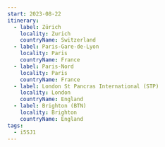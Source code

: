 ```yaml
---
start: 2023-08-22
itinerary:
  - label: Zürich
    locality: Zurich
    countryName: Switzerland
  - label: Paris-Gare-de-Lyon
    locality: Paris
    countryName: France
  - label: Paris-Nord
    locality: Paris
    countryName: France
  - label: London St Pancras International (STP)
    locality: London
    countryName: England
  - label: Brighton (BTN)
    locality: Brighton
    countryName: England
tags:
  - i5SJ1
---
```

